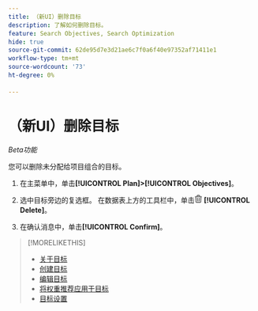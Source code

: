 ```yaml
---
title: （新UI）删除目标
description: 了解如何删除目标。
feature: Search Objectives, Search Optimization
hide: true
source-git-commit: 62de95d7e3d21ae6c7f0a6f40e97352af71411e1
workflow-type: tm+mt
source-wordcount: '73'
ht-degree: 0%

---
```


# （新UI）删除目标

*Beta功能*

您可以删除未分配给项目组合的目标。

1. 在主菜单中，单击&#x200B;**[!UICONTROL Plan]>[!UICONTROL Objectives]**。

1. 选中目标旁边的复选框。 在数据表上方的工具栏中，单击![删除](/help/search-social-commerce/assets/delete-new.png "删除") **[!UICONTROL Delete]**。

1. 在确认消息中，单击&#x200B;**[!UICONTROL Confirm]**。

>[!MORELIKETHIS]
>
>* [关于目标](objective-about.md)
>* [创建目标](objective-create.md)
>* [编辑目标](objective-edit.md)
>* [将权重推荐应用于目标](objective-apply-weight-recommendations.md)
>* [目标设置](objective-settings.md)
